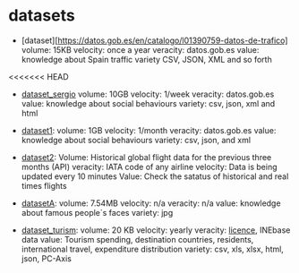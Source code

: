 # datasets

* [dataset][https://datos.gob.es/en/catalogo/l01390759-datos-de-trafico]
	volume: 15KB
	velocity: once a year
	veracity: datos.gob.es
	value: knowledge about Spain traffic
	variety CSV, JSON, XML and so forth

<<<<<<< HEAD
* [dataset_sergio](https:/ejemplo.com)
    volume: 10GB
    velocity: 1/week
    veracity: datos.gob.es
    value: knowledge about social behaviours
    variety: csv, json, xml and html

* [dataset1](https:/example.com): 
	volume: 1GB
	velocity: 1/month
	veracity: datos.gob.es
	value: knowledge about social behaviours
	variety: csv, json, and xml

* [dataset2](https://app.goflightlabs.com):
    Volume: Historical global flight data for the previous three months (API)
    veracity: IATA code of any airline
    velocity: Data is being updated every 10 minutes
    Value: Check the satatus of historical and real times flights

* [datasetA](https://www.kaggle.com/datasets/cybersimar08/face-recognition-dataset):
	volume: 7.54MB
	velocity: n/a
	veracity: n/a
	value: knowledge about famous people´s faces
	variety: jpg
* [dataset_turism](https://datos.gob.es/es/catalogo/ea0010587-distribucion-del-gasto-turistico-y-gasto-medio-diario-realizado-segun-pais-de-destino-top-anual-gdre-identificador-api-58927):
	volume: 20 KB
	velocity: yearly
	veracity: [licence](https://www.ine.es/aviso_legal), INEbase data
	value: Tourism spending, destination countries, residents, international travel, expenditure distribution
	variety: csv, xls, xlsx, html, json, PC-Axis